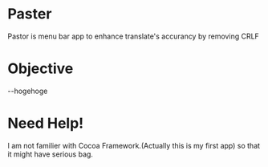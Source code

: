 # Paster
Pastor is menu bar app to enhance translate's accurancy by removing CRLF
# Objective 
--hogehoge

# Need Help!
I am not familier with Cocoa Framework.(Actually this is my first app) so that it might have serious bag.
